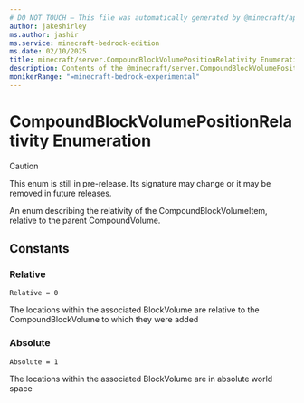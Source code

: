 ```yaml
---
# DO NOT TOUCH — This file was automatically generated by @minecraft/api-docs-generator, to report problems file an issue at https://github.com/Mojang/minecraft-scripting-libraries
author: jakeshirley
ms.author: jashir
ms.service: minecraft-bedrock-edition
ms.date: 02/10/2025
title: minecraft/server.CompoundBlockVolumePositionRelativity Enumeration
description: Contents of the @minecraft/server.CompoundBlockVolumePositionRelativity enumeration.
monikerRange: "=minecraft-bedrock-experimental"
---
```

# CompoundBlockVolumePositionRelativity Enumeration

> [!CAUTION]
> This enum is still in pre-release.  Its signature may change or it may be removed in future releases.

An enum describing the relativity of the CompoundBlockVolumeItem, relative to the parent CompoundVolume.

## Constants
### **Relative**
`Relative = 0`

The locations within the associated BlockVolume are relative to the CompoundBlockVolume to which they were added
### **Absolute**
`Absolute = 1`

The locations within the associated BlockVolume are in absolute world space
